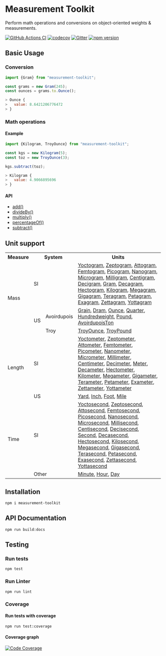 # Measurement Toolkit

Perform math operations and conversions on object-oriented weights & measurements.

[![GitHub Actions CI](https://github.com/baspeeters/measurement-toolkit/workflows/CI/badge.svg?branch=master)](https://github.com/baspeeters/measurement-toolkit/actions?query=workflow%3ACI+branch%3Amaster)
[![codecov](https://codecov.io/gh/baspeeters/measurement-toolkit/branch/master/graph/badge.svg)](https://codecov.io/gh/baspeeters/measurement-toolkit) [![Gitter](https://badges.gitter.im/measurement-toolkit/community.svg)](https://gitter.im/measurement-toolkit/community?utm_source=badge&utm_medium=badge&utm_campaign=pr-badge)
[![npm version](https://badge.fury.io/js/measurement-toolkit.svg)](https://badge.fury.io/js/measurement-toolkit)

## Basic Usage

### Conversion

```javascript
import {Gram} from "measurement-toolkit";

const grams = new Gram(245);
const ounces = grams.to.Ounce();

> Ounce {
>   value: 8.6421206776472
> }
```

### Math operations

#### Example
```javascript
import {Kilogram, TroyOunce} from "measurement-toolkit";

const kgs = new Kilogram(5);
const toz = new TroyOunce(3);

kgs.subtract(toz);

> Kilogram {
>   value: 4.9066895696
> }
```

#### API
* [add()](./docs/interfaces/_iunit_.iunit.md#add)
* [divideBy()](./docs/interfaces/_iunit_.iunit.md#divideby)
* [multiply()](./docs/interfaces/_iunit_.iunit.md#multiply)
* [percentageOf()](./docs/interfaces/_iunit_.iunit.md#percentageof)
* [subtract()](./docs/interfaces/_iunit_.iunit.md#subtract)

## Unit support

<table>
  <tr>
    <th>Measure</th>
    <th colspan="2">System</th>
    <th>Units</th>
  </tr>
  <tr>
    <td rowspan="3">Mass</td>
    <td colspan="2">SI</td>
    <td>
      <a href="./docs/classes/_mass_si_yoctogram_.yoctogram.md">Yoctogram</a>,
      <a href="./docs/classes/_mass_si_zeptogram_.zeptogram.md">Zeptogram</a>,
      <a href="./docs/classes/_mass_si_attogram_.attogram.md">Attogram</a>,
      <a href="./docs/classes/_mass_si_femtogram_.femtogram.md">Femtogram</a>,
      <a href="./docs/classes/_mass_si_picogram_.picogram.md">Picogram</a>,
      <a href="./docs/classes/_mass_si_nanogram_.nanogram.md">Nanogram</a>,
      <a href="./docs/classes/_mass_si_microgram_.microgram.md">Microgram</a>,
      <a href="./docs/classes/_mass_si_milligram_.milligram.md">Milligram</a>,
      <a href="./docs/classes/_mass_si_centigram_.centigram.md">Centigram</a>,
      <a href="./docs/classes/_mass_si_decigram_.decigram.md">Decigram</a>,
      <a href="./docs/classes/_mass_si_gram_.gram.md">Gram</a>,
      <a href="./docs/classes/_mass_si_decagram_.decagram.md">Decagram</a>,
      <a href="./docs/classes/_mass_si_hectogram_.hectogram.md">Hectogram</a>,
      <a href="./docs/classes/_mass_si_kilogram_.kilogram.md">Kilogram</a>,
      <a href="./docs/classes/_mass_si_megagram_.megagram.md">Megagram</a>,
      <a href="./docs/classes/_mass_si_gigagram_.gigagram.md">Gigagram</a>,
      <a href="./docs/classes/_mass_si_teragram_.teragram.md">Teragram</a>,
      <a href="./docs/classes/_mass_si_petagram_.petagram.md">Petagram</a>,
      <a href="./docs/classes/_mass_si_exagram_.exagram.md">Exagram</a>,
      <a href="./docs/classes/_mass_si_zettagram_.zettagram.md">Zettagram</a>,
      <a href="./docs/classes/_mass_si_yottagram_.yottagram.md">Yottagram</a>
    </td>
  </tr>
  <tr>
    <td rowspan="2">US</td>
    <td>Avoirdupois</td>
    <td>
      <a href="./docs/classes/_mass_us_avoirdupois_grain_.grain.md">Grain</a>,
      <a href="./docs/classes/_mass_us_avoirdupois_dram_.dram.md">Dram</a>,
      <a href="./docs/classes/_mass_us_avoirdupois_ounce_.ounce.md">Ounce</a>,
      <a href="./docs/classes/_mass_us_avoirdupois_quarter_.quarter.md">Quarter</a>,
      <a href="./docs/classes/_mass_us_avoirdupois_hundredweight_.hundredweight.md">Hundredweight</a>,
      <a href="./docs/classes/_mass_us_avoirdupois_pound_.pound.md">Pound</a>,
      <a href="./docs/classes/_mass_us_avoirdupois_avoirdupoiston_.avoirdupoiston.md">AvoirdupoisTon</a>
    </td>
  </tr>
  <tr>
    <td>Troy</td>
    <td>
      <a href="./docs/classes/_mass_us_troy_troyounce_.troyounce.md">TroyOunce</a>,
      <a href="./docs/classes/_mass_us_troy_troypound_.troypound.md">TroyPound</a>
    </td>
  </tr>
  <tr>
    <td rowspan="2">Length</td>
    <td colspan="2">SI</td>
    <td>
      <a href="./docs/classes/_length_si_yoctometer_.yoctometer.md">Yoctometer</a>,
      <a href="./docs/classes/_length_si_zeptometer_.zeptometer.md">Zeptometer</a>,
      <a href="./docs/classes/_length_si_attometer_.attometer.md">Attometer</a>,
      <a href="./docs/classes/_length_si_femtometer_.femtometer.md">Femtometer</a>,
      <a href="./docs/classes/_length_si_picometer_.picometer.md">Picometer</a>,
      <a href="./docs/classes/_length_si_nanometer_.nanometer.md">Nanometer</a>,
      <a href="./docs/classes/_length_si_micrometer_.micrometer.md">Micrometer</a>,
      <a href="./docs/classes/_length_si_millimeter_.millimeter.md">Millimeter</a>,
      <a href="./docs/classes/_length_si_centimeter_.centimeter.md">Centimeter</a>,
      <a href="./docs/classes/_length_si_decimeter_.decimeter.md">Decimeter</a>,
      <a href="./docs/classes/_length_si_meter_.meter.md">Meter</a>,
      <a href="./docs/classes/_length_si_decameter_.decameter.md">Decameter</a>,
      <a href="./docs/classes/_length_si_hectometer_.hectometer.md">Hectometer</a>,
      <a href="./docs/classes/_length_si_kilometer_.kilometer.md">Kilometer</a>,
      <a href="./docs/classes/_length_si_megameter_.megameter.md">Megameter</a>,
      <a href="./docs/classes/_length_si_gigameter_.gigameter.md">Gigameter</a>,
      <a href="./docs/classes/_length_si_terameter_.terameter.md">Terameter</a>,
      <a href="./docs/classes/_length_si_petameter_.petameter.md">Petameter</a>,
      <a href="./docs/classes/_length_si_exameter_.exameter.md">Exameter</a>,
      <a href="./docs/classes/_length_si_zettameter_.zettameter.md">Zettameter</a>,
      <a href="./docs/classes/_length_si_yottameter_.yottameter.md">Yottameter</a>
    </td>
  </tr>
   <tr>
    <td colspan="2">US</td>
    <td>
      <a href="./docs/classes/_length_us_yard_.yard.md">Yard</a>, 
      <a href="./docs/classes/_length_us_inch_.inch.md">Inch</a>, 
      <a href="./docs/classes/_length_us_foot_.foot.md">Foot</a>,
      <a href="./docs/classes/_length_us_mile_.mile.md">Mile</a>
    </td>
  </tr>
  <tr>
    <td rowspan="2">Time</td>
    <td colspan="2">SI</td>
    <td>
      <a href="./docs/classes/_time_si_yoctosecond_.yoctosecond.md">Yoctosecond</a>,
      <a href="./docs/classes/_time_si_zeptosecond_.zeptosecond.md">Zeptosecond</a>,
      <a href="./docs/classes/_time_si_attosecond_.attosecond.md">Attosecond</a>,
      <a href="./docs/classes/_time_si_femtosecond_.femtosecond.md">Femtosecond</a>,
      <a href="./docs/classes/_time_si_picosecond_.picosecond.md">Picosecond</a>,
      <a href="./docs/classes/_time_si_nanosecond_.nanosecond.md">Nanosecond</a>,
      <a href="./docs/classes/_time_si_microsecond_.microsecond.md">Microsecond</a>,
      <a href="./docs/classes/_time_si_millisecond_.millisecond.md">Millisecond</a>,
      <a href="./docs/classes/_time_si_centisecond_.centisecond.md">Centisecond</a>,
      <a href="./docs/classes/_time_si_decisecond_.decisecond.md">Decisecond</a>,
      <a href="./docs/classes/_time_si_second_.second.md">Second</a>,
      <a href="./docs/classes/_time_si_decasecond_.decasecond.md">Decasecond</a>,
      <a href="./docs/classes/_time_si_hectosecond_.hectosecond.md">Hectosecond</a>,
      <a href="./docs/classes/_time_si_kilosecond_.kilosecond.md">Kilosecond</a>,
      <a href="./docs/classes/_time_si_megasecond_.megasecond.md">Megasecond</a>,
      <a href="./docs/classes/_time_si_gigasecond_.gigasecond.md">Gigasecond</a>,
      <a href="./docs/classes/_time_si_terasecond_.terasecond.md">Terasecond</a>,
      <a href="./docs/classes/_time_si_petasecond_.petasecond.md">Petasecond</a>,
      <a href="./docs/classes/_time_si_exasecond_.exasecond.md">Exasecond</a>,
      <a href="./docs/classes/_time_si_zettasecond_.zettasecond.md">Zettasecond</a>,
      <a href="./docs/classes/_time_si_yottasecond_.yottasecond.md">Yottasecond</a>
    </td>
  </tr>
  <tr>
    <td colspan="2">Other</td>
    <td>
      <a href="./docs/classes/_time_other_minute_.minute.md">Minute</a>,
      <a href="./docs/classes/_time_other_hour_.hour.md">Hour</a>,
      <a href="./docs/classes/_time_other_day_.day.md">Day</a>
    </td>
  </tr>
</table>

## Installation

```
npm i measurement-toolkit
```

## API Documentation

```
npm run build:docs
```

## Testing

### Run tests
```
npm test
```

### Run Linter
```
npm run lint
```

### Coverage

#### Run tests with coverage
```
npm run test:coverage
```

#### Coverage graph
[![Code Coverage](https://codecov.io/gh/baspeeters/measurement-toolkit/branch/master/graphs/sunburst.svg)](https://codecov.io/gh/baspeeters/measurement-toolkit)
